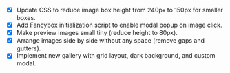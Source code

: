- [x] Update CSS to reduce image box height from 240px to 150px for smaller boxes.
- [x] Add Fancybox initialization script to enable modal popup on image click.
- [x] Make preview images small tiny (reduce height to 80px).
- [x] Arrange images side by side without any space (remove gaps and gutters).
- [x] Implement new gallery with grid layout, dark background, and custom modal.

